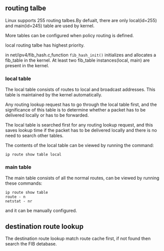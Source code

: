 ## routing talbe
Linux supports 255 routing talbes.By defualt, there are only local(id=255) and main(id=245) table are used by kernel.

More tables can be configured when policy routing is defined.

local routing talbe has highest priority.

in net/ipv4/fib_hash.c,function `fib_hash_init()` initializes and allocates a fib_table in the kernel. At least two fib_table instances(local, main) are present in the kernel.

### local table
The local table consists of routes to local and broadcast addresses. This table is maintained by the kernel automatically.

Any routing lookup request has to go through the local table first, and the significance of this table is to determine whether
a packet has to be delivered locally or has to be forwarded.

The local table is searched first for any routing lookup request, and this saves lookup time if the
packet has to be delivered locally and there is no need to search other tables.

The contents of the local table can be viewed by running the command:
``` shell
ip route show table local
```
### main table
The main table consists of all the normal routes, can be viewed by running these commands:
```shell
ip route show table
route - n
netstat - nr
```
and it can be manually configured.

## destination route lookup
The destination route lookup match route cache first, if not found then search the FIB detabase.
